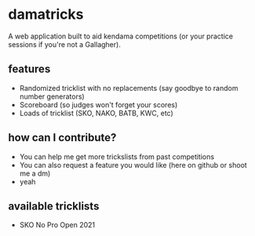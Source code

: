 # damatricks

A web application built to aid kendama competitions (or your practice sessions if you're not a Gallagher).

## features

- Randomized tricklist with no replacements (say goodbye to random number generators)
- Scoreboard (so judges won't forget your scores)
- Loads of tricklist (SKO, NAKO, BATB, KWC, etc)

## how can I contribute?

- You can help me get more trickslists from past competitions
- You can also request a feature you would like (here on github or shoot me a dm)
- yeah

## available tricklists

- SKO No Pro Open 2021
